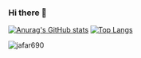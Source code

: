 ### Hi there 👋

<!--
**jafar690/jafar690** is a ✨ _special_ ✨ repository because its `README.md` (this file) appears on your GitHub profile.

Here are some ideas to get you started:

- 🔭 I’m currently working on ...
- 🌱 I’m currently learning ...
- 👯 I’m looking to collaborate on ...
- 🤔 I’m looking for help with ...
- 💬 Ask me about ...
- 📫 How to reach me: ...
- 😄 Pronouns: ...
- ⚡ Fun fact: ...
-->

[![Anurag's GitHub stats](https://github-readme-stats.anuraghazra1.vercel.app/api?username=jafar690&count_private=true&include_all_commits=true&hide=contribs&show_icons=true&cache_seconds=1801)](https://github.com/ualehosaini)
[![Top Langs](https://github-readme-stats.vercel.app/api/top-langs/?username=jafar690&exclude_repo=ualehosaini.github.io,free-for-dev&layout=compact&langs_count=8)](https://github.com/jafar690)
<p><img align="center" src="https://github-readme-streak-stats.herokuapp.com/?user=jafar690&" alt="jafar690" /></p> 
